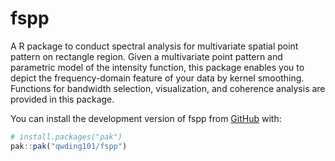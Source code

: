 
<!-- README.md is generated from README.Rmd. Please edit that file -->

# fspp

<!-- badges: start -->
<!-- badges: end -->

A R package to conduct spectral analysis for multivariate spatial point
pattern on rectangle region. Given a multivariate point pattern and
parametric model of the intensity function, this package enables you to
depict the frequency-domain feature of your data by kernel smoothing.
Functions for bandwidth selection, visualization, and coherence analysis
are provided in this package.

You can install the development version of fspp from
[GitHub](https://github.com/) with:

``` r
# install.packages("pak")
pak::pak("qwding101/fspp")
```

<!-- You'll still need to render `README.Rmd` regularly, to keep `README.md` up-to-date. `devtools::build_readme()` is handy for this. In that case, don't forget to commit and push the resulting figure files, so they display on GitHub and CRAN. -->
